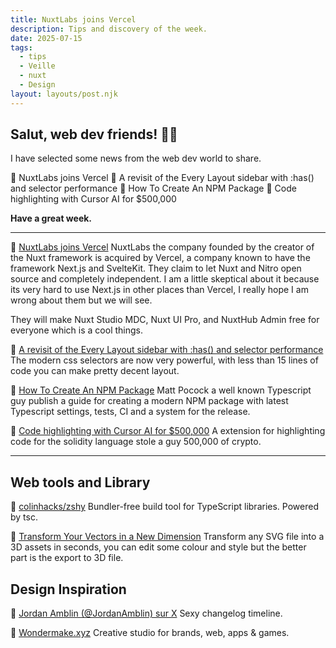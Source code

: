```yaml
---
title: NuxtLabs joins Vercel
description: Tips and discovery of the week.
date: 2025-07-15
tags:
  - tips
  - Veille
  - nuxt
  - Design
layout: layouts/post.njk
---
```


## Salut, web dev friends! 🧑‍💻

I have selected some news  from the web dev world to share.

🧐 NuxtLabs joins Vercel
👏 A revisit of the Every Layout sidebar with :has() and selector performance
👀 How To Create An NPM Package
🤯 Code highlighting with Cursor AI for $500,000

**Have a great week.**

___

🧐 [NuxtLabs joins Vercel](https://vercel.com/blog/nuxtlabs-joins-vercel)
NuxtLabs the company founded by the creator of the Nuxt framework is acquired by Vercel, a company known to have the framework Next.js and SvelteKit. They claim to let Nuxt and Nitro open source and completely independent. I am a little skeptical about it because its very hard to use Next.js in other places than Vercel, I really hope I am wrong about them but we will see.

They will make Nuxt Studio MDC, Nuxt UI Pro, and NuxtHub Admin free for everyone which is a cool things.

👏 [A revisit of the Every Layout sidebar with :has\(\) and selector performance](https://piccalil.li/blog/a-revisit-of-the-every-layout-sidebar-with-has-and-selector-performance/)
The modern css selectors are now very powerful, with less than 15 lines of code you can make pretty decent layout.

👀 [How To Create An NPM Package](https://www.totaltypescript.com/how-to-create-an-npm-package)
Matt Pocock a well known Typescript guy publish a guide for creating a modern NPM package with latest Typescript settings, tests, CI and a system for the release.

🤯 [Code highlighting with Cursor AI for $500,000](https://securelist.com/open-source-package-for-cursor-ai-turned-into-a-crypto-heist/116908/)
A extension for highlighting code for the solidity language stole a guy 500,000 of crypto.

___

## Web tools and Library

🐒 [colinhacks/zshy](https://github.com/colinhacks/zshy)
Bundler-free build tool for TypeScript libraries. Powered by tsc.

🚀 [Transform Your Vectors in a New Dimension](https://www.vecto3d.xyz/)
Transform any SVG file into a 3D assets in seconds, you can edit some colour and style but the better part is the export to 3D file.

## Design Inspiration

💅 [Jordan Amblin \(@JordanAmblin\) sur X](https://x.com/JordanAmblin/status/1938233221139075543)
Sexy changelog timeline.

🤩 [Wondermake.xyz](https://wondermake.xyz/)
Creative studio for brands, web, apps & games.
